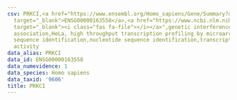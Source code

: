 ```yaml
---
csv: PRKCI,<a href="https://www.ensembl.org/Homo_sapiens/Gene/Summary?db=core;g=ENSG00000163558"
  target="_blank">ENSG00000163558</a>,<a href="https://www.ncbi.nlm.nih.gov/pubmed/17216044"
  target="_blank"><i class="fas fa-file"></i></a>",genetic interference,functional
  association,HeLa, high throughput transcription profiling by microarray,nucleotide
  sequence identification,nucleotide sequence identification,transcriptional regulation,down-regulates
  activity
data_alias: PRKCI
data_id: ENSG00000163558
data_numevidence: 1
data_species: Homo sapiens
data_taxid: '9606'
title: PRKCI
---
```

